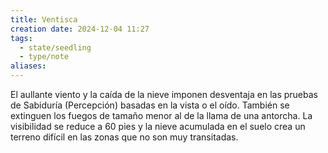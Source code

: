 ```yaml
---
title: Ventisca
creation date: 2024-12-04 11:27
tags:
  - state/seedling
  - type/note
aliases:
---
```


El aullante viento y la caída de la nieve imponen desventaja en las pruebas de Sabiduría (Percepción) basadas en la vista o el oído. También se extinguen los fuegos de tamaño menor al de la llama de una antorcha. La visibilidad se reduce a 60 pies y la nieve acumulada en el suelo crea un terreno difícil en las zonas que  no son muy transitadas.